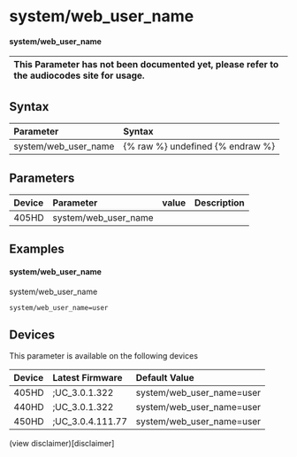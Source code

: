 ﻿---
description: system/web_user_name
search:
    keywords: ['system','web_user_name']
---

# system/web_user_name

#### system/web_user_name


| This Parameter has not been documented yet, please refer to the audiocodes site for usage.  |
| :--- |

## Syntax
| Parameter | Syntax |
| :--- | :--- |
|system/web_user_name | {% raw %} undefined {% endraw %} |

## Parameters
|Device|Parameter|value|Description|
|:---|:---|:---|:---|
| 405HD | system/web_user_name |  |  |

## Examples
#### system/web_user_name

system/web_user_name

```
system/web_user_name=user
```

## Devices
This parameter is available on the following devices

| Device | Latest Firmware | Default Value |
|:---|:---|:---|
| 405HD | ;UC_3.0.1.322 | system/web_user_name=user 
| 440HD | ;UC_3.0.1.322 | system/web_user_name=user 
| 450HD | ;UC_3.0.4.111.77 | system/web_user_name=user 

(view disclaimer)[disclaimer]
